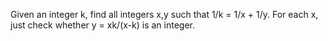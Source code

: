 Given an integer k, find all integers x,y such that 1/k = 1/x + 1/y.
For each x, just check whether y = xk/(x-k) is an integer.
